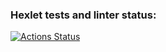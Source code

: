 ### Hexlet tests and linter status:
[![Actions Status](https://github.com/VolkovskayaIrina/layout-designer-project-58/workflows/hexlet-check/badge.svg)](https://github.com/VolkovskayaIrina/layout-designer-project-58/actions)